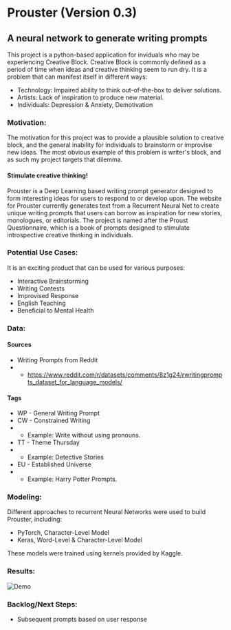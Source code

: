 # Prouster (Version 0.3)
## A neural network to generate writing prompts

This project is a python-based application for inviduals who may be experiencing Creative Block.
Creative Block is commonly defined as a period of time when ideas and creative thinking seem to run dry. It is a problem that can manifest itself in different ways:

* Technology: Impaired ability to think out-of-the-box to deliver solutions.
* Artists: Lack of inspiration to produce new material.
* Individuals:  Depression & Anxiety, Demotivation

### Motivation:
The motivation for this project was to provide a plausible solution to creative block, and the general inability for individuals to brainstorm or improvise new ideas. The most obvious example of this problem is writer's block, and as such my project targets that dilemma. 

#### Stimulate creative thinking!
Prouster is a Deep Learning based writing prompt generator designed to form interesting ideas for users to respond to or develop upon.
The website for Prouster currently generates text from a Recurrent Neural Net to create unique writing prompts that users can borrow as inspiration for new stories, monologues, or editorials. 
The project is named after the Proust Questionnaire, which is a book of prompts designed to stimulate introspective creative thinking in individuals.

### Potential Use Cases:
It is an exciting product that can be used for various purposes:
* Interactive Brainstorming
* Writing Contests
* Improvised Response
* English Teaching
* Beneficial to Mental Health

### Data:

#### Sources

* Writing Prompts from Reddit
* * https://www.reddit.com/r/datasets/comments/8z1g24/rwritingprompts_dataset_for_language_models/

#### Tags
* WP - General Writing Prompt
* CW - Constrained Writing
* * Example: Write without using pronouns.
* TT - Theme Thursday
* * Example: Detective Stories
* EU - Established Universe
* * Example: Harry Potter Prompts.

### Modeling:
Different approaches to recurrent Neural Networks were used to build Prouster, including:

* PyTorch, Character-Level Model
* Keras, Word-Level & Character-Level Model

These models were trained using kernels provided by Kaggle. 

### Results:
![Demo](https://raw.githubusercontent.com/ander265/prouster/master/Prompt.png)


### Backlog/Next Steps:
* Subsequent prompts based on user response
